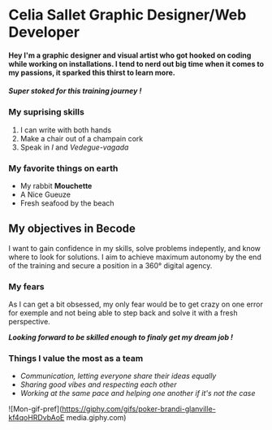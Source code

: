 # Celia Sallet Graphic Designer/Web Developer

#### Hey I'm a graphic designer and visual artist who got hooked on coding while working on installations. I tend to nerd out big time when it comes to my passions, it sparked this thirst to learn more.
 
#### ***Super stoked for this training journey !***


### My suprising skills

1. I can write with both hands
2. Make a chair out of a champain cork
3. Speak in *I* and *Vedegue-vagada*

### My favorite things on earth

- My rabbit **Mouchette**
- A Nice Gueuze
- Fresh seafood by the beach 

## My objectives in Becode

I want to gain confidence in my skills, solve problems indepently, and know 
where to look for solutions. I aim to achieve maximum autonomy by the end 
of the training and secure a position in a 360° digital agency. 

### My fears 

As I can get a bit obsessed, my only fear would be to get crazy on one 
error for exemple and not being able to step back and solve it with a fresh 
perspective. 

***Looking forward to be skilled enough to finaly get my dream job !***

### Things I value the most as a team 

+ *Communication, letting everyone share their ideas equally*
+ *Sharing good vibes and respecting each other*
+ *Working at the same pace and helping one another if it's not the case*

![Mon-gif-pref](https://giphy.com/gifs/poker-brandi-glanville-kf4qoHRDvbAoE media.giphy.com)
